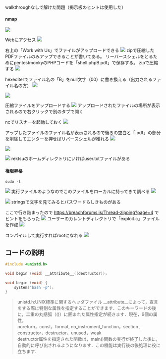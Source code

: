 walkthroughなしで解けた問題（掲示板のヒントは使用した）

#### nmap
![](../images/20230830053010.png)

Webにアクセス
![](../images/20230830053128.png)

右上の「Work with Us」でファイルがアップロードできる
![](../images/20230830053257.png)
zipで圧縮したPDFファイルのみアップできることが書いてある。
リーバースシェルをとるためにpentestmonkyのPHPコードを「shell.phpB.pdf」で保存する。
zipで圧縮する
![](../images/20230830053651.png)

hexediterでファイル名の「B」をnull文字（00）に書き換える（出力されるファイル名の方）
![](../images/20230830054020.png)

![](../images/20230830054128.png)

圧縮ファイルをアップロードする
![](../images/20230830054248.png)
アップロードされたファイルの場所が表示されるので右クリックで別のタブで開く

ncでリスナーを起動しておく
![](../images/20230830054648.png)

アップしたファイルのファイル名が表示されるので後ろの空白と「.pdf」の部分を削除してエンターを押せばリバースシェルが獲れる
![](../images/20230830054420.png)

![](../images/20230830054830.png)

![](../images/20230830055124.png)
rektsuのホームディレクトリにいけばuser.txtファイルがある

#### 権限昇格
```shell
sudo -l
```

![](../images/20230830055507.png)
実行ファイルのようなのでこのファイルをローカルに持ってきて調べる
![](../images/20230830055701.png)

![](../images/20230830055846.png)
stringsで文字を見てみるとパスワードらしきものがある

ここで行き詰まったので https://breachforums.is/Thread-zipping?page=4 でヒントをもらった
![](../images/20230830060132.png)
ユーザーのカレントディレクトリで「exploit.c」ファイルを作成
![](../images/20230830060325.png)

コンパイルして実行すればrootになれる
![](../images/20230830060534.png)


## **コードの説明**

```c
#include <unistd.h>  
  
void begin (void) __attribute__((destructor));  
  
void begin (void) {  
    system("bash -p");  
}
```

>unistd.h:UNIX標準に関するヘッダファイル
>\_\_attribute__によって，宣言をする際に特別な属性を指定することができます．このキーワードの後に，二重の丸括弧（()）に囲まれた属性指定が続きます．現在，9個の属性，  
       noreturn，const，format,  no_instrument_function，section ,  constructor，destructor，unused，weak  
 destructor属性を指定された関数は，main()関数の実行が終了した後に，自動的に呼び出されるようになります．この機能は実行後の後処理に役に立ちます．
 